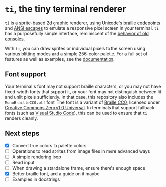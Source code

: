 # `ti`, the tiny terminal renderer

`ti` is a sprite-based 2d graphic renderer, using Unicode's [braille codepoints][braille] and [ANSI escapes][ansi escapes] to emulate
a responsive pixel screen in your terminal. `ti` has a purposefully simple interface, reminiscent of the [behavior of old consoles][hardware sprites].

With `ti`, you can draw sprites or individual pixels to the screen using various blitting modes and a simple 256-color palette. For a full set of features as well as examples, see the [documentation][documentation].

[braille]: https://en.wikipedia.org/wiki/Braille_Patterns
[ansi escapes]: https://en.wikipedia.org/wiki/ANSI_escape_code
[hardware sprites]: https://en.wikipedia.org/wiki/Sprite_(computer_graphics)#Systems_with_hardware_sprites

## Font support

Your terminal's font may not support braille characters, or you may not have fixed-width fonts that support it, or your font may not distinguish between
lit and unlit pixels sufficiently. In that case, this repository also includes the `MonoBrailleCC0.otf` font. The font is a variant of
[Braille CC0][braille cc0], licensed under [Creative Commons Zero v1.0 Universal][cc0]. In terminals that support fallback fonts (such as
[Visual Studio Code][vscode]), this can be used to ensure that `ti` renders cleanly.

[braille cc0]: https://www.fontspace.com/braille-cc0-font-f96789
[cc0]: https://creativecommons.org/share-your-work/public-domain/cc0/
[vscode]: https://code.visualstudio.com/

## Next steps

- [x] Convert true colors to palette colors
- [ ] Operations to read sprites from image files in more advanced ways
- [ ] A simple rendering loop
- [ ] Read input
- [ ] When drawing a standalone frame, ensure there's enough space
- [x] Better braille font, and a guide on it maybe
- [ ] Examples in docstrings

[documentation]: https://example.com
